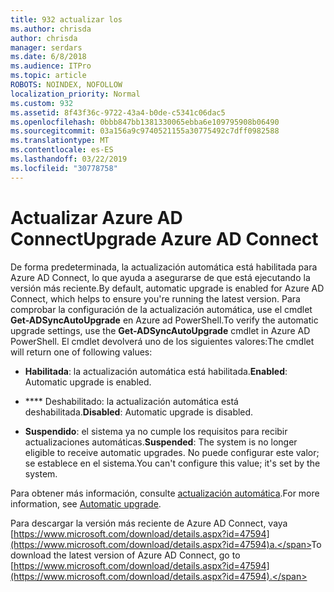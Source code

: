 ```yaml
---
title: 932 actualizar los
ms.author: chrisda
author: chrisda
manager: serdars
ms.date: 6/8/2018
ms.audience: ITPro
ms.topic: article
ROBOTS: NOINDEX, NOFOLLOW
localization_priority: Normal
ms.custom: 932
ms.assetid: 8f43f36c-9722-43a4-b0de-c5341c06dac5
ms.openlocfilehash: 0bbb847bb1381330065ebba6e109795908b06490
ms.sourcegitcommit: 03a156a9c9740521155a30775492c7dff0982588
ms.translationtype: MT
ms.contentlocale: es-ES
ms.lasthandoff: 03/22/2019
ms.locfileid: "30778758"
---
```

# <a name="upgrade-azure-ad-connect"></a><span data-ttu-id="14a49-102">Actualizar Azure AD Connect</span><span class="sxs-lookup"><span data-stu-id="14a49-102">Upgrade Azure AD Connect</span></span>

<span data-ttu-id="14a49-103">De forma predeterminada, la actualización automática está habilitada para Azure AD Connect, lo que ayuda a asegurarse de que está ejecutando la versión más reciente.</span><span class="sxs-lookup"><span data-stu-id="14a49-103">By default, automatic upgrade is enabled for Azure AD Connect, which helps to ensure you're running the latest version.</span></span> <span data-ttu-id="14a49-104">Para comprobar la configuración de la actualización automática, use el cmdlet **Get-ADSyncAutoUpgrade** en Azure ad PowerShell.</span><span class="sxs-lookup"><span data-stu-id="14a49-104">To verify the automatic upgrade settings, use the **Get-ADSyncAutoUpgrade** cmdlet in Azure AD PowerShell.</span></span> <span data-ttu-id="14a49-105">El cmdlet devolverá uno de los siguientes valores:</span><span class="sxs-lookup"><span data-stu-id="14a49-105">The cmdlet will return one of following values:</span></span> 
  
- <span data-ttu-id="14a49-106">**Habilitada**: la actualización automática está habilitada.</span><span class="sxs-lookup"><span data-stu-id="14a49-106">**Enabled**: Automatic upgrade is enabled.</span></span> 
    
- <span data-ttu-id="14a49-107">\*\*\*\* Deshabilitado: la actualización automática está deshabilitada.</span><span class="sxs-lookup"><span data-stu-id="14a49-107">**Disabled**: Automatic upgrade is disabled.</span></span> 
    
- <span data-ttu-id="14a49-108">**Suspendido**: el sistema ya no cumple los requisitos para recibir actualizaciones automáticas.</span><span class="sxs-lookup"><span data-stu-id="14a49-108">**Suspended**: The system is no longer eligible to receive automatic upgrades.</span></span> <span data-ttu-id="14a49-109">No puede configurar este valor; se establece en el sistema.</span><span class="sxs-lookup"><span data-stu-id="14a49-109">You can't configure this value; it's set by the system.</span></span> 
    
<span data-ttu-id="14a49-110">Para obtener más información, consulte [actualización automática](https://docs.microsoft.com/azure/active-directory/connect/active-directory-aadconnect-feature-automatic-upgrade).</span><span class="sxs-lookup"><span data-stu-id="14a49-110">For more information, see [Automatic upgrade](https://docs.microsoft.com/azure/active-directory/connect/active-directory-aadconnect-feature-automatic-upgrade).</span></span>
  
<span data-ttu-id="14a49-111">Para descargar la versión más reciente de Azure AD Connect, vaya [https://www.microsoft.com/download/details.aspx?id=47594](https://www.microsoft.com/download/details.aspx?id=47594)a.</span><span class="sxs-lookup"><span data-stu-id="14a49-111">To download the latest version of Azure AD Connect, go to [https://www.microsoft.com/download/details.aspx?id=47594](https://www.microsoft.com/download/details.aspx?id=47594).</span></span>
  

